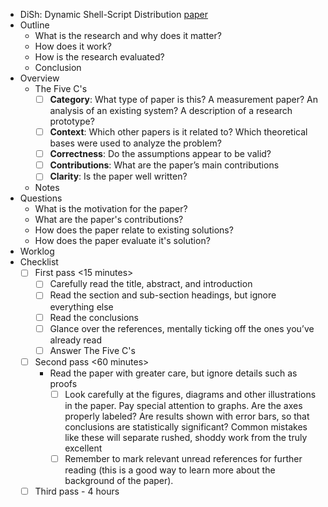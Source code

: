 
* DiSh: Dynamic Shell-Script Distribution [paper](https://www.usenix.org/system/files/nsdi23-mustafa.pdf)
* Outline
  * What is the research and why does it matter?
  * How does it work?
  * How is the research evaluated?
  * Conclusion
* Overview
  * The Five C's
     - [ ] **Category**: What type of paper is this? A measurement paper? An analysis of an existing system? A description of a research prototype?
     - [ ] **Context**: Which other papers is it related to? Which theoretical bases were used to analyze the problem?
     - [ ] **Correctness**: Do the assumptions appear to be valid?
     - [ ] **Contributions**: What are the paper’s main contributions
     - [ ] **Clarity**: Is the paper well written?
   * Notes
* Questions
   * What is the motivation for the paper?
   * What are the paper's contributions?
   * How does the paper relate to existing solutions?
   * How does the paper evaluate it's solution?
*  Worklog
* Checklist
   - [ ] First pass <15 minutes>
      - [ ] Carefully read the title, abstract, and introduction
      - [ ] Read the section and sub-section headings, but ignore everything else
      - [ ] Read the conclusions
      - [ ] Glance over the references, mentally ticking off the ones you’ve already read
      - [ ] Answer The Five C's
   - [ ] Second pass <60 minutes>
      * Read the paper with greater care, but ignore details such as proofs
        - [ ] Look carefully at the figures, diagrams and other illustrations in the paper. Pay special attention to graphs. Are the axes properly labeled? Are results shown with error bars, so that conclusions are statistically significant? Common mistakes like these will separate rushed, shoddy work from the truly excellent
        - [ ] Remember to mark relevant unread references for further reading (this is a good way to learn more about the background of the paper).
  - [ ] Third pass - 4 hours
